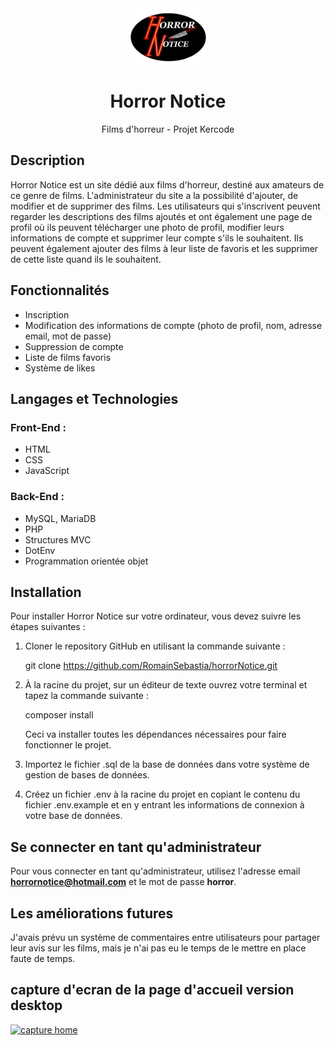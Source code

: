 <div align="center">
  <a href="#">
    <img src="public/images/logo.png" alt="Logo horrorNotice" height="90">
  </a>
  <h1 align="center">Horror Notice</h1>
  <p align="center">Films d'horreur - Projet Kercode</p>
</div>

## Description

Horror Notice est un site dédié aux films d'horreur, destiné aux amateurs de ce genre de films. L'administrateur du site a la possibilité d'ajouter, de modifier et de supprimer des films. Les utilisateurs qui s'inscrivent peuvent regarder les descriptions des films ajoutés et ont également une page de profil où ils peuvent télécharger une photo de profil, modifier leurs informations de compte et supprimer leur compte s'ils le souhaitent. Ils peuvent également ajouter des films à leur liste de favoris et les supprimer de cette liste quand ils le souhaitent.

## Fonctionnalités

- Inscription
- Modification des informations de compte (photo de profil, nom, adresse email, mot de passe)
- Suppression de compte
- Liste de films favoris
- Système de likes

## Langages et Technologies

### Front-End :

- HTML
- CSS
- JavaScript

### Back-End :

- MySQL, MariaDB
- PHP
- Structures MVC
- DotEnv
- Programmation orientée objet

## Installation

Pour installer Horror Notice sur votre ordinateur, vous devez suivre les étapes suivantes :

1. Cloner le repository GitHub en utilisant la commande suivante :

   git clone https://github.com/RomainSebastia/horrorNotice.git

2. À la racine du projet, sur un éditeur de texte ouvrez votre terminal et tapez la commande suivante :

   composer install

   Ceci va installer toutes les dépendances nécessaires pour faire fonctionner le projet.

3. Importez le fichier .sql de la base de données dans votre système de gestion de bases de données.

4. Créez un fichier .env à la racine du projet en copiant le contenu du fichier .env.example et en y entrant les informations de connexion à votre base de données.

## Se connecter en tant qu'administrateur

Pour vous connecter en tant qu'administrateur, utilisez l'adresse email **horrornotice@hotmail.com** et le mot de passe __horror__.

## Les améliorations futures

J'avais prévu un système de commentaires entre utilisateurs pour partager leur avis sur les films, mais je n'ai pas eu le temps de le mettre en place faute de temps.

## capture d'ecran de la page d'accueil version desktop 

<a href="#">
    <img src="captureHome.jpg" alt="capture home" width = "400px">
  </a>










